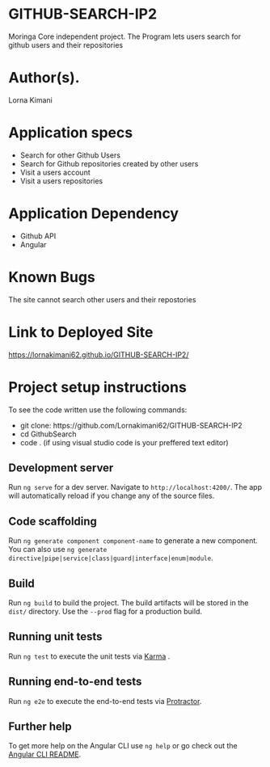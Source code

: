 # GITHUB-SEARCH-IP2
Moringa Core independent project. The Program lets users search for github users and their repositories

# Author(s).

Lorna Kimani

# Application specs
<ul>
<li>Search for other Github Users</li>
<li>Search for Github repositories created by other users</li>
<li>Visit a users account</li>
<li>Visit a users repositories</li>
</ul>

# Application Dependency
<ul>
<li>Github API</li>
<li>Angular</li>
  </ul>
  
 #  Known Bugs
 The site cannot search other users and their repostories 
 
# Link to Deployed Site
https://lornakimani62.github.io/GITHUB-SEARCH-IP2/

# Project setup instructions
To see the code written use the following commands:
<ul>
<li>git clone: https://github.com/Lornakimani62/GITHUB-SEARCH-IP2</li>
<li>cd GithubSearch</li>
<li>code . (if using visual studio code is your preffered text editor)</li>
</ul>

## Development server

Run `ng serve` for a dev server. Navigate to `http://localhost:4200/`. The app will automatically reload if you change any of the source files.

## Code scaffolding

Run `ng generate component component-name` to generate a new component. You can also use `ng generate directive|pipe|service|class|guard|interface|enum|module`.

## Build

Run `ng build` to build the project. The build artifacts will be stored in the `dist/` directory. Use the `--prod` flag for a production build.

## Running unit tests

Run `ng test` to execute the unit tests via [Karma](https://karma-runner.github.io) .

## Running end-to-end tests

Run `ng e2e` to execute the end-to-end tests via [Protractor](http://www.protractortest.org/).

## Further help

To get more help on the Angular CLI use `ng help` or go check out the [Angular CLI README](https://github.com/angular/angular-cli/blob/master/README.md).
